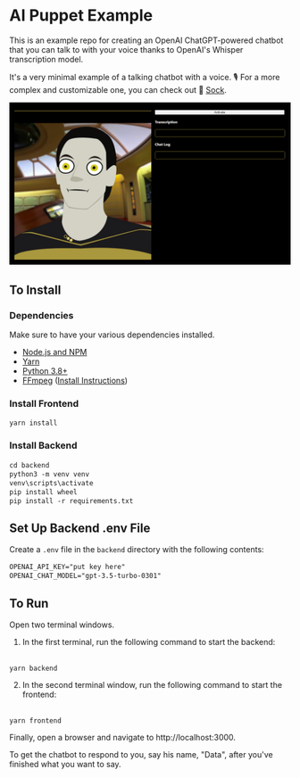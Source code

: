 # AI Puppet Example

This is an example repo for creating an OpenAI ChatGPT-powered chatbot that you can talk to with your voice thanks to OpenAI's Whisper transcription model.

It's a very minimal example of a talking chatbot with a voice. 🎙 For a more complex and customizable one, you can check out 🧦 [Sock](https://github.com/didymos-io/sock#readme).

<p align="center">
  <img src="public/sample/sample-image.PNG">
</p>

## To Install

### Dependencies

Make sure to have your various dependencies installed.

- [Node.js and NPM](https://nodejs.org/)
- [Yarn](https://classic.yarnpkg.com/lang/en/docs/install/#windows-stable)
- [Python 3.8+](https://www.python.org/downloads/)
- [FFmpeg](https://ffmpeg.org/download.html) ([Install Instructions](https://phoenixnap.com/kb/ffmpeg-windows))

### Install Frontend

```
yarn install
```

### Install Backend

```
cd backend
python3 -m venv venv
venv\scripts\activate
pip install wheel
pip install -r requirements.txt
```

## Set Up Backend .env File

Create a `.env` file in the `backend` directory with the following contents:

```
OPENAI_API_KEY="put key here"
OPENAI_CHAT_MODEL="gpt-3.5-turbo-0301"
```

## To Run

Open two terminal windows.

1. In the first terminal, run the following command to start the backend:

```

yarn backend

```

2. In the second terminal window, run the following command to start the frontend:

```

yarn frontend

```

Finally, open a browser and navigate to http://localhost:3000.

To get the chatbot to respond to you, say his name, "Data", after you've finished what you want to say.
